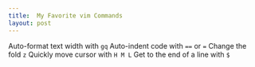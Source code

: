 ```yaml
---
title:  My Favorite vim Commands
layout: post
---
```


Auto-format text width with `gq`
Auto-indent code with `==` or `=`
Change the fold `z`
Quickly move cursor with `H M L`
Get to the end of a line with `$`
